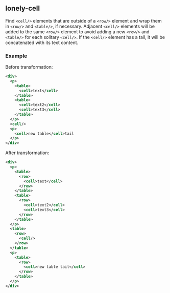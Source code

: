 ## lonely-cell
Find  `<cell/>` elements that are outside of a `<row/>` element and wrap them in `<row/>` and `<table/>`, if necessary.
Adjacent `<cell/>` elements will be added to the same `<row/>` element to avoid adding a new `<row/>` and `<table/>` for each solitary `<cell/>`.
If the `<cell/>` element has a tail, it will be concatenated with its text content.


### Example
Before transformation:
```xml
<div>
  <p>
    <table>
      <cell>text</cell>
    </table>
    <table>
      <cell>text2</cell>
      <cell>text3</cell>
    </table>
  </p>
  <cell/>
  <p>
    <cell>new table</cell>tail
  </p>
</div>
```

After transformation:
```xml
<div>
  <p>
    <table>
      <row>
        <cell>text</cell>
      </row>
    </table>
    <table>
      <row>
        <cell>text2</cell>
        <cell>text3</cell>
      </row>
    </table>
  </p>
  <table>
    <row>
      <cell/>
    </row>
  </table>
  <p>
    <table>
      <row>
        <cell>new table tail</cell>
      </row>
    </table>
  </p>
</div>
```
